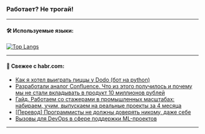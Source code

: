 ### Работает? Не трогай!

---
<!--
#### 🛠️ Technical stack:

![Java](https://img.shields.io/badge/Java-informational?logo=Oracle&style=flat&logoColor=white&color=FF4500)
![Kotlin](https://img.shields.io/badge/Kotlin-informational?logo=Kotlin&style=flat&logoColor=white&color=774D97)
![TS](https://img.shields.io/badge/TypeScript-informational?logo=typeScript&style=flat&logoColor=black&color=017acc)
![Python](https://img.shields.io/badge/Python-informational?logo=Python&style=flat&logoColor=black&color=ffdd54) <br>
![Spring](https://img.shields.io/badge/Spring-informational?logo=Spring&style=flat&logoColor=white&color=6DB33F) 
![SpringBoot](https://img.shields.io/badge/SpringBoot-informational?logo=SpringBoot&style=flat&logoColor=white&color=6DB33F)
![Nest](https://img.shields.io/badge/NestJS-informational?logo=NestJS&style=flat&logoColor=white&color=E0234E) 
![NodeJS](https://img.shields.io/badge/NodeJS-informational?logo=node.js&style=flat&logoColor=white&color=70A760)<br>
![PostgreSQL](https://img.shields.io/badge/PostgreSQL-informational?logo=PostgreSQL&style=flat&logoColor=white&color=DAA520)
![MongoDB](https://img.shields.io/badge/MongoDB-informational?logo=MongoDB&style=flat&logoColor=white&color=870000)
![Apache](https://img.shields.io/badge/Apache-informational?logo=apache&style=flat&logoColor=white&color=f74e28)

___ 
-->

#### 🛠️ Используемые языки:

[![Top Langs](https://github-readme-stats-u2qms2cxw-advtsettinggmailcoms-projects.vercel.app/api/top-langs/?username=zloylis&langs_count=10&hide_title=true&title_color=e6edf3&size_weight=0.5&count_weight=0.5&layout=compact&hide_progress=true&hide_border=true&theme=dracula)](https://github.com/zloylis)

<!---


####  :octocat:&nbsp;&nbsp; Статистика:

![GitHub stats](https://github-readme-stats-u2qms2cxw-advtsettinggmailcoms-projects.vercel.app/api?username=zloylis&show_icons=true&hide_border=true&theme=dracula&title_color=e6edf3&include_all_commits=true&count_private=true&hide_rank=false&hide_title=true&rank_icon=github)
-->
---

#### 💬 Свежее с habr.com:

<!-- BLOG-POST-LIST:START -->
- [Как я хотел выиграть пиццы у Dodo &lpar;бот на python&rpar;](https://habr.com/ru/articles/828522/?utm_source=habrahabr&utm_medium=rss&utm_campaign=828522)
- [Разработали аналог Confluence. Что из этого получилось и почему мы не стали вкладывать в продукт 10 миллионов рублей](https://habr.com/ru/companies/ispmanager/articles/828342/?utm_source=habrahabr&utm_medium=rss&utm_campaign=828342)
- [Гайд. Работаем со стажерами в промышленных масштабах: набираем, учим, выпускаем на реальные проекты за 4 месяца](https://habr.com/ru/companies/agima/articles/828454/?utm_source=habrahabr&utm_medium=rss&utm_campaign=828454)
- [[Перевод] Программисты не должны доверять никому, даже себе](https://habr.com/ru/companies/piter/articles/828274/?utm_source=habrahabr&utm_medium=rss&utm_campaign=828274)
- [Вызовы для DevOps в сфере поддержки ML-проектов](https://habr.com/ru/companies/cinimex/articles/824786/?utm_source=habrahabr&utm_medium=rss&utm_campaign=824786)
<!-- BLOG-POST-LIST:END -->

---
